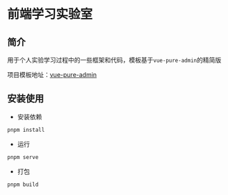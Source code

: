 # 前端学习实验室

## 简介
用于个人实验学习过程中的一些框架和代码，模板基于`vue-pure-admin`的精简版

项目模板地址：[vue-pure-admin](https://github.com/pure-admin/vue-pure-admin)

## 安装使用
- 安装依赖

```bash
pnpm install
```

- 运行

```bash
pnpm serve
```

- 打包

```bash
pnpm build
```